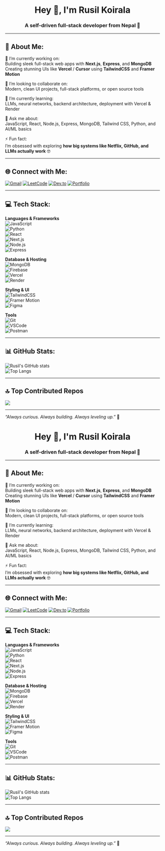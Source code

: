 <h1 align="center">Hey 👋, I'm Rusil Koirala</h1>
<h3 align="center">A self-driven full-stack developer from Nepal 🚀</h3>

---

## 💫 About Me:

🔭 I’m currently working on:  
Building sleek full-stack web apps with **Next.js**, **Express**, and **MongoDB**  
Creating stunning UIs like **Vercel** / **Cursor** using **TailwindCSS** and **Framer Motion**

👯 I’m looking to collaborate on:  
Modern, clean UI projects, full-stack platforms, or open source tools

🌱 I’m currently learning:  
LLMs, neural networks, backend architecture, deployment with Vercel & Render

💬 Ask me about:  
JavaScript, React, Node.js, Express, MongoDB, Tailwind CSS, Python, and AI/ML basics

⚡ Fun fact:  
I’m obsessed with exploring **how big systems like Netflix, GitHub, and LLMs actually work** 🤓

---

## 🌐 Connect with Me:

[![Gmail](https://img.shields.io/badge/-Gmail-red?logo=gmail&logoColor=white)](mailto:rusilkoirala23@gmail.com)
[![LeetCode](https://img.shields.io/badge/LeetCode-black?logo=leetcode)](https://leetcode.com/rusilkoirala)
[![Dev.to](https://img.shields.io/badge/dev.to-0A0A0A?logo=devdotto)](https://dev.to/dev.rusilkoirala)
[![Portfolio](https://img.shields.io/badge/Portfolio-blue?logo=vercel)](https://rusilkoirala.com.np)

---

## 💻 Tech Stack:

**Languages & Frameworks**  
![JavaScript](https://img.shields.io/badge/-JavaScript-F7DF1E?logo=javascript&logoColor=000)  
![Python](https://img.shields.io/badge/-Python-3776AB?logo=python&logoColor=fff)  
![React](https://img.shields.io/badge/-React-61DAFB?logo=react&logoColor=000)  
![Next.js](https://img.shields.io/badge/-Next.js-000?logo=next.js)  
![Node.js](https://img.shields.io/badge/-Node.js-339933?logo=nodedotjs&logoColor=fff)  
![Express](https://img.shields.io/badge/-Express-000?logo=express&logoColor=fff)

**Database & Hosting**  
![MongoDB](https://img.shields.io/badge/-MongoDB-47A248?logo=mongodb&logoColor=fff)  
![Firebase](https://img.shields.io/badge/-Firebase-FFCA28?logo=firebase)  
![Vercel](https://img.shields.io/badge/-Vercel-000?logo=vercel)  
![Render](https://img.shields.io/badge/-Render-46E3B7?logo=render)

**Styling & UI**  
![TailwindCSS](https://img.shields.io/badge/-TailwindCSS-38B2AC?logo=tailwind-css)  
![Framer Motion](https://img.shields.io/badge/-Framer%20Motion-black?logo=framer)  
![Figma](https://img.shields.io/badge/-Figma-F24E1E?logo=figma)

**Tools**  
![Git](https://img.shields.io/badge/-Git-F05032?logo=git&logoColor=fff)  
![VSCode](https://img.shields.io/badge/-VSCode-007ACC?logo=visual-studio-code)  
![Postman](https://img.shields.io/badge/-Postman-FF6C37?logo=postman)

---

## 📊 GitHub Stats:

![Rusil's GitHub stats](https://github-readme-stats.vercel.app/api?username=rusilkoirala&show_icons=true&theme=github_dark)  
![Top Langs](https://github-readme-stats.vercel.app/api/top-langs/?username=rusilkoirala&layout=compact&theme=github_dark)

---

## 🔝 Top Contributed Repos

<a href="https://github.com/rusilkoirala">
  <img align="center" src="https://github-profile-summary-cards.vercel.app/api/cards/repos-per-language?username=rusilkoirala&theme=monokai" />
</a>

---

_“Always curious. Always building. Always leveling up.”_ 🚀
<h1 align="center">Hey 👋, I'm Rusil Koirala</h1>
<h3 align="center">A self-driven full-stack developer from Nepal 🚀</h3>

---

## 💫 About Me:

🔭 I’m currently working on:  
Building sleek full-stack web apps with **Next.js**, **Express**, and **MongoDB**  
Creating stunning UIs like **Vercel** / **Cursor** using **TailwindCSS** and **Framer Motion**

👯 I’m looking to collaborate on:  
Modern, clean UI projects, full-stack platforms, or open source tools

🌱 I’m currently learning:  
LLMs, neural networks, backend architecture, deployment with Vercel & Render

💬 Ask me about:  
JavaScript, React, Node.js, Express, MongoDB, Tailwind CSS, Python, and AI/ML basics

⚡ Fun fact:  
I’m obsessed with exploring **how big systems like Netflix, GitHub, and LLMs actually work** 🤓

---

## 🌐 Connect with Me:

[![Gmail](https://img.shields.io/badge/-Gmail-red?logo=gmail&logoColor=white)](mailto:rusilkoirala23@gmail.com)
[![LeetCode](https://img.shields.io/badge/LeetCode-black?logo=leetcode)](https://leetcode.com/rusilkoirala)
[![Dev.to](https://img.shields.io/badge/dev.to-0A0A0A?logo=devdotto)](https://dev.to/dev.rusilkoirala)
[![Portfolio](https://img.shields.io/badge/Portfolio-blue?logo=vercel)](https://rusilkoirala.com.np)

---

## 💻 Tech Stack:

**Languages & Frameworks**  
![JavaScript](https://img.shields.io/badge/-JavaScript-F7DF1E?logo=javascript&logoColor=000)  
![Python](https://img.shields.io/badge/-Python-3776AB?logo=python&logoColor=fff)  
![React](https://img.shields.io/badge/-React-61DAFB?logo=react&logoColor=000)  
![Next.js](https://img.shields.io/badge/-Next.js-000?logo=next.js)  
![Node.js](https://img.shields.io/badge/-Node.js-339933?logo=nodedotjs&logoColor=fff)  
![Express](https://img.shields.io/badge/-Express-000?logo=express&logoColor=fff)

**Database & Hosting**  
![MongoDB](https://img.shields.io/badge/-MongoDB-47A248?logo=mongodb&logoColor=fff)  
![Firebase](https://img.shields.io/badge/-Firebase-FFCA28?logo=firebase)  
![Vercel](https://img.shields.io/badge/-Vercel-000?logo=vercel)  
![Render](https://img.shields.io/badge/-Render-46E3B7?logo=render)

**Styling & UI**  
![TailwindCSS](https://img.shields.io/badge/-TailwindCSS-38B2AC?logo=tailwind-css)  
![Framer Motion](https://img.shields.io/badge/-Framer%20Motion-black?logo=framer)  
![Figma](https://img.shields.io/badge/-Figma-F24E1E?logo=figma)

**Tools**  
![Git](https://img.shields.io/badge/-Git-F05032?logo=git&logoColor=fff)  
![VSCode](https://img.shields.io/badge/-VSCode-007ACC?logo=visual-studio-code)  
![Postman](https://img.shields.io/badge/-Postman-FF6C37?logo=postman)

---

## 📊 GitHub Stats:

![Rusil's GitHub stats](https://github-readme-stats.vercel.app/api?username=rusilkoirala&show_icons=true&theme=github_dark)  
![Top Langs](https://github-readme-stats.vercel.app/api/top-langs/?username=rusilkoirala&layout=compact&theme=github_dark)

---

## 🔝 Top Contributed Repos

<a href="https://github.com/rusilkoirala">
  <img align="center" src="https://github-profile-summary-cards.vercel.app/api/cards/repos-per-language?username=rusilkoirala&theme=monokai" />
</a>

---

_“Always curious. Always building. Always leveling up.”_ 🚀
